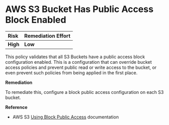 # AWS S3 Bucket Has Public Access Block Enabled

| Risk | Remediation Effort |
| :--- | :--- |
| **High** | **Low** |

This policy validates that all S3 Buckets have a public access block configuration enabled. This is a configuration that can override bucket access policies and prevent public read or write access to the bucket, or even prevent such policies from being applied in the first place.

**Remediation**

To remediate this, configure a block public access configuration on each S3 bucket.

**Reference**

* AWS S3 [Using Block Public Access](https://docs.aws.amazon.com/AmazonS3/latest/dev/access-control-block-public-access.html) documentation

